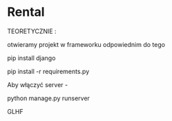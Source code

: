 # Rental


TEORETYCZNIE :

otwieramy projekt w frameworku odpowiednim do tego

pip install django

pip install -r requirements.py

Aby włączyć server - 

python manage.py runserver

GLHF
